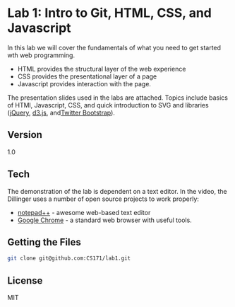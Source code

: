 Lab 1: Intro to Git, HTML, CSS, and Javascript
====

In this lab we will cover the fundamentals of what you need to get started wth web programming. 
  - HTML provides the structural layer of the web experience
  - CSS provides the presentational layer of a page
  - Javascript provides interaction with the page.

The presentation slides used in the labs are attached.  Topics include basics of HTMl, Javascript, CSS, and quick introduction to SVG and libraries ([jQuery], [d3.js], and[Twitter Bootstrap]). 

Version
----
1.0

Tech
-----------
The demonstration of the lab is dependent on a text editor. In the video, the Dillinger uses a number of open source projects to work properly:

* [notepad++] - awesome web-based text editor
* [Google Chrome] - a standard web browser with useful tools.


Getting the Files
--------------

```sh
git clone git@github.com:CS171/lab1.git
```


License
----

MIT

[notepad++]:http://notepad-plus-plus.org/
[d3.js]:http://d3js.org/
[Twitter Bootstrap]:http://twitter.github.com/bootstrap/
[jQuery]:http://jquery.com
[Google Chrome]:https://www.google.com/chrome

    